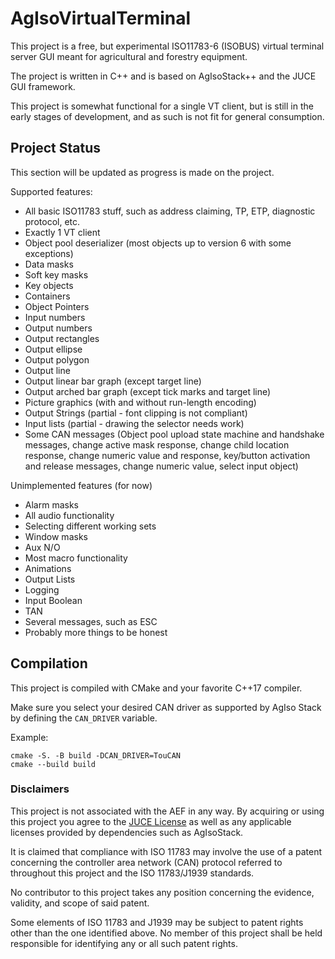 # AgIsoVirtualTerminal

This project is a free, but experimental ISO11783-6 (ISOBUS) virtual terminal server GUI meant for agricultural and forestry equipment.

The project is written in C++ and is based on AgIsoStack++ and the JUCE GUI framework.

This project is somewhat functional for a single VT client, but is still in the early stages of development, and as such is not fit for general consumption.

## Project Status

This section will be updated as progress is made on the project.

Supported features:

- All basic ISO11783 stuff, such as address claiming, TP, ETP, diagnostic protocol, etc.
- Exactly 1 VT client
- Object pool deserializer (most objects up to version 6 with some exceptions)
- Data masks
- Soft key masks
- Key objects
- Containers
- Object Pointers
- Input numbers
- Output numbers
- Output rectangles
- Output ellipse
- Output polygon
- Output line
- Output linear bar graph (except target line)
- Output arched bar graph (except tick marks and target line)
- Picture graphics (with and without run-length encoding)
- Output Strings (partial - font clipping is not compliant)
- Input lists (partial - drawing the selector needs work)
- Some CAN messages (Object pool upload state machine and handshake messages, change active mask response, change child location response, change numeric value and response, key/button activation and release messages, change numeric value, select input object)

Unimplemented features (for now)

- Alarm masks
- All audio functionality
- Selecting different working sets
- Window masks
- Aux N/O
- Most macro functionality
- Animations
- Output Lists
- Logging
- Input Boolean
- TAN
- Several messages, such as ESC
- Probably more things to be honest

## Compilation

This project is compiled with CMake and your favorite C++17 compiler.

Make sure you select your desired CAN driver as supported by AgIso Stack by defining the `CAN_DRIVER` variable.

Example:

```
cmake -S. -B build -DCAN_DRIVER=TouCAN
cmake --build build
```

### Disclaimers

This project is not associated with the AEF in any way. By acquiring or using this project you agree to the [JUCE License](https://github.com/juce-framework/JUCE/blob/master/LICENSE.md) as well as any applicable licenses provided by dependencies such as AgIsoStack.

It is claimed that compliance with ISO 11783 may involve the use of a patent concerning the controller area network (CAN) protocol referred to throughout this project and the ISO 11783/J1939 standards.

No contributor to this project takes any position concerning the evidence, validity, and scope of said patent.

Some elements of ISO 11783 and J1939 may be subject to patent rights other than the one identified above. No member of this project shall be held responsible for identifying any or all such patent rights.
